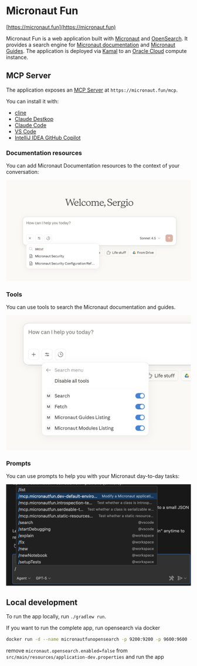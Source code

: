 # Micronaut Fun

[https://micronaut.fun](https://micronaut.fun)

Micronaut Fun is a web application built with [Micronaut](https://micronaut.io/) and [OpenSearch](https://opensearch.org/). It provides a search engine for [Micronaut documentation](https://docs.micronaut.io) and [Micronaut Guides](https://guides.micronaut.io).
The application is deployed via [Kamal](https://kamal-deploy.org) to an [Oracle Cloud](https://cloud.oracle.com) compute instance.

## MCP Server

The application exposes an [MCP Server](https://modelcontextprotocol.io) at `https://micronaut.fun/mcp`.

You can install it with: 

- [cline](docs/cline.md)
- [Claude Destkop](/docs/claude-desktop.md)
- [Claude Code](/docs/claude-code.md)
- [VS Code](/docs/vs-code.md)
- [IntelliJ IDEA GitHub Copilot](/docs/idea-github-copilot.md)

### Documentation resources

You can add Micronaut Documentation resources to the context of your conversation: 

![](docs/micronaut-modules-documentation-resources.png)

### Tools

You can use tools to search the Micronaut documentation and guides. 

![](docs/micronaut-fun-tools-claude-desktop.png)

### Prompts

You can use prompts to help you with your Micronaut day-to-day tasks:

![](docs/vs-code-prompts.png)

## Local development 

To run the app locally, run `./gradlew run`. 

If you want to run the complete app, run opensearch via docker

```bash
docker run -d --name micronautfunopensearch -p 9200:9200 -p 9600:9600 -e "discovery.type=single-node" -e "plugins.security.disabled=true" -e "OPENSEARCH_INITIAL_ADMIN_PASSWORD=DummyPassword#1233" opensearchproject/opensearch:2.19.3
```

remove `micronaut.opensearch.enabled=false` from `src/main/resources/application-dev.properties` and run the app
